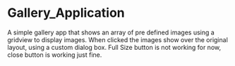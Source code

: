 # Gallery_Application
A simple gallery app that shows an array of pre defined images using a  gridview to display images.
When clicked the images show over the original layout, using a custom dialog box.
Full Size button  is not working for now, close button is working just fine.

